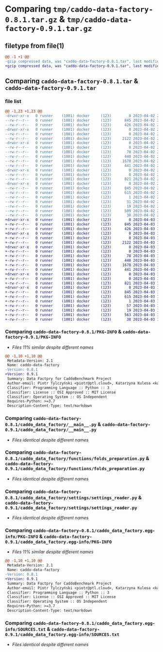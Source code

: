 # Comparing `tmp/caddo-data-factory-0.8.1.tar.gz` & `tmp/caddo-data-factory-0.9.1.tar.gz`

## filetype from file(1)

```diff
@@ -1 +1 @@
-gzip compressed data, was "caddo-data-factory-0.8.1.tar", last modified: Sun Apr  2 20:19:38 2023, max compression
+gzip compressed data, was "caddo-data-factory-0.9.1.tar", last modified: Mon Apr  3 15:06:41 2023, max compression
```

## Comparing `caddo-data-factory-0.8.1.tar` & `caddo-data-factory-0.9.1.tar`

### file list

```diff
@@ -1,23 +1,23 @@
-drwxr-xr-x   0 runner    (1001) docker     (123)        0 2023-04-02 20:19:38.709498 caddo-data-factory-0.8.1/
--rw-r--r--   0 runner    (1001) docker     (123)      845 2023-04-02 20:19:38.709498 caddo-data-factory-0.8.1/PKG-INFO
--rw-r--r--   0 runner    (1001) docker     (123)      426 2023-04-02 20:19:24.000000 caddo-data-factory-0.8.1/README.md
-drwxr-xr-x   0 runner    (1001) docker     (123)        0 2023-04-02 20:19:38.705498 caddo-data-factory-0.8.1/caddo_data_factory/
--rw-r--r--   0 runner    (1001) docker     (123)        0 2023-04-02 20:19:24.000000 caddo-data-factory-0.8.1/caddo_data_factory/__init__.py
--rw-r--r--   0 runner    (1001) docker     (123)     2122 2023-04-02 20:19:24.000000 caddo-data-factory-0.8.1/caddo_data_factory/__main__.py
-drwxr-xr-x   0 runner    (1001) docker     (123)        0 2023-04-02 20:19:38.709498 caddo-data-factory-0.8.1/caddo_data_factory/functions/
--rw-r--r--   0 runner    (1001) docker     (123)        0 2023-04-02 20:19:24.000000 caddo-data-factory-0.8.1/caddo_data_factory/functions/__init__.py
--rw-r--r--   0 runner    (1001) docker     (123)       78 2023-04-02 20:19:24.000000 caddo-data-factory-0.8.1/caddo_data_factory/functions/folding_enum.py
--rw-r--r--   0 runner    (1001) docker     (123)      440 2023-04-02 20:19:24.000000 caddo-data-factory-0.8.1/caddo_data_factory/functions/folding_methods.py
--rw-r--r--   0 runner    (1001) docker     (123)     1678 2023-04-02 20:19:24.000000 caddo-data-factory-0.8.1/caddo_data_factory/functions/folds_preparation.py
--rw-r--r--   0 runner    (1001) docker     (123)      441 2023-04-02 20:19:24.000000 caddo-data-factory-0.8.1/caddo_data_factory/functions/functions_loader.py
-drwxr-xr-x   0 runner    (1001) docker     (123)        0 2023-04-02 20:19:38.709498 caddo-data-factory-0.8.1/caddo_data_factory/settings/
--rw-r--r--   0 runner    (1001) docker     (123)        0 2023-04-02 20:19:24.000000 caddo-data-factory-0.8.1/caddo_data_factory/settings/__init__.py
--rw-r--r--   0 runner    (1001) docker     (123)      821 2023-04-02 20:19:24.000000 caddo-data-factory-0.8.1/caddo_data_factory/settings/settings_reader.py
-drwxr-xr-x   0 runner    (1001) docker     (123)        0 2023-04-02 20:19:38.709498 caddo-data-factory-0.8.1/caddo_data_factory.egg-info/
--rw-r--r--   0 runner    (1001) docker     (123)      845 2023-04-02 20:19:38.000000 caddo-data-factory-0.8.1/caddo_data_factory.egg-info/PKG-INFO
--rw-r--r--   0 runner    (1001) docker     (123)      615 2023-04-02 20:19:38.000000 caddo-data-factory-0.8.1/caddo_data_factory.egg-info/SOURCES.txt
--rw-r--r--   0 runner    (1001) docker     (123)        1 2023-04-02 20:19:38.000000 caddo-data-factory-0.8.1/caddo_data_factory.egg-info/dependency_links.txt
--rw-r--r--   0 runner    (1001) docker     (123)       31 2023-04-02 20:19:38.000000 caddo-data-factory-0.8.1/caddo_data_factory.egg-info/requires.txt
--rw-r--r--   0 runner    (1001) docker     (123)       19 2023-04-02 20:19:38.000000 caddo-data-factory-0.8.1/caddo_data_factory.egg-info/top_level.txt
--rw-r--r--   0 runner    (1001) docker     (123)      509 2023-04-02 20:19:25.000000 caddo-data-factory-0.8.1/pyproject.toml
--rw-r--r--   0 runner    (1001) docker     (123)       38 2023-04-02 20:19:38.709498 caddo-data-factory-0.8.1/setup.cfg
+drwxr-xr-x   0 runner    (1001) docker     (123)        0 2023-04-03 15:06:41.146135 caddo-data-factory-0.9.1/
+-rw-r--r--   0 runner    (1001) docker     (123)      845 2023-04-03 15:06:41.146135 caddo-data-factory-0.9.1/PKG-INFO
+-rw-r--r--   0 runner    (1001) docker     (123)      426 2023-04-03 15:06:26.000000 caddo-data-factory-0.9.1/README.md
+drwxr-xr-x   0 runner    (1001) docker     (123)        0 2023-04-03 15:06:41.146135 caddo-data-factory-0.9.1/caddo_data_factory/
+-rw-r--r--   0 runner    (1001) docker     (123)        0 2023-04-03 15:06:26.000000 caddo-data-factory-0.9.1/caddo_data_factory/__init__.py
+-rw-r--r--   0 runner    (1001) docker     (123)     2122 2023-04-03 15:06:26.000000 caddo-data-factory-0.9.1/caddo_data_factory/__main__.py
+drwxr-xr-x   0 runner    (1001) docker     (123)        0 2023-04-03 15:06:41.146135 caddo-data-factory-0.9.1/caddo_data_factory/functions/
+-rw-r--r--   0 runner    (1001) docker     (123)        0 2023-04-03 15:06:26.000000 caddo-data-factory-0.9.1/caddo_data_factory/functions/__init__.py
+-rw-r--r--   0 runner    (1001) docker     (123)       78 2023-04-03 15:06:26.000000 caddo-data-factory-0.9.1/caddo_data_factory/functions/folding_enum.py
+-rw-r--r--   0 runner    (1001) docker     (123)      440 2023-04-03 15:06:26.000000 caddo-data-factory-0.9.1/caddo_data_factory/functions/folding_methods.py
+-rw-r--r--   0 runner    (1001) docker     (123)     1678 2023-04-03 15:06:26.000000 caddo-data-factory-0.9.1/caddo_data_factory/functions/folds_preparation.py
+-rw-r--r--   0 runner    (1001) docker     (123)      441 2023-04-03 15:06:26.000000 caddo-data-factory-0.9.1/caddo_data_factory/functions/functions_loader.py
+drwxr-xr-x   0 runner    (1001) docker     (123)        0 2023-04-03 15:06:41.146135 caddo-data-factory-0.9.1/caddo_data_factory/settings/
+-rw-r--r--   0 runner    (1001) docker     (123)        0 2023-04-03 15:06:26.000000 caddo-data-factory-0.9.1/caddo_data_factory/settings/__init__.py
+-rw-r--r--   0 runner    (1001) docker     (123)      821 2023-04-03 15:06:26.000000 caddo-data-factory-0.9.1/caddo_data_factory/settings/settings_reader.py
+drwxr-xr-x   0 runner    (1001) docker     (123)        0 2023-04-03 15:06:41.146135 caddo-data-factory-0.9.1/caddo_data_factory.egg-info/
+-rw-r--r--   0 runner    (1001) docker     (123)      845 2023-04-03 15:06:41.000000 caddo-data-factory-0.9.1/caddo_data_factory.egg-info/PKG-INFO
+-rw-r--r--   0 runner    (1001) docker     (123)      615 2023-04-03 15:06:41.000000 caddo-data-factory-0.9.1/caddo_data_factory.egg-info/SOURCES.txt
+-rw-r--r--   0 runner    (1001) docker     (123)        1 2023-04-03 15:06:41.000000 caddo-data-factory-0.9.1/caddo_data_factory.egg-info/dependency_links.txt
+-rw-r--r--   0 runner    (1001) docker     (123)       57 2023-04-03 15:06:41.000000 caddo-data-factory-0.9.1/caddo_data_factory.egg-info/requires.txt
+-rw-r--r--   0 runner    (1001) docker     (123)       19 2023-04-03 15:06:41.000000 caddo-data-factory-0.9.1/caddo_data_factory.egg-info/top_level.txt
+-rw-r--r--   0 runner    (1001) docker     (123)      563 2023-04-03 15:06:26.000000 caddo-data-factory-0.9.1/pyproject.toml
+-rw-r--r--   0 runner    (1001) docker     (123)       38 2023-04-03 15:06:41.146135 caddo-data-factory-0.9.1/setup.cfg
```

### Comparing `caddo-data-factory-0.8.1/PKG-INFO` & `caddo-data-factory-0.9.1/PKG-INFO`

 * *Files 11% similar despite different names*

```diff
@@ -1,10 +1,10 @@
 Metadata-Version: 2.1
 Name: caddo-data-factory
-Version: 0.8.1
+Version: 0.9.1
 Summary: Data Factpry for CaddoBenchmark Project
 Author-email: Piotr Tylczyński <piotr@ptl.cloud>, Katarzyna Kulesa <katarzyna.kulesa@kasiait.pl>
 Classifier: Programming Language :: Python :: 3
 Classifier: License :: OSI Approved :: MIT License
 Classifier: Operating System :: OS Independent
 Requires-Python: >=3.7
 Description-Content-Type: text/markdown
```

### Comparing `caddo-data-factory-0.8.1/caddo_data_factory/__main__.py` & `caddo-data-factory-0.9.1/caddo_data_factory/__main__.py`

 * *Files identical despite different names*

### Comparing `caddo-data-factory-0.8.1/caddo_data_factory/functions/folds_preparation.py` & `caddo-data-factory-0.9.1/caddo_data_factory/functions/folds_preparation.py`

 * *Files identical despite different names*

### Comparing `caddo-data-factory-0.8.1/caddo_data_factory/settings/settings_reader.py` & `caddo-data-factory-0.9.1/caddo_data_factory/settings/settings_reader.py`

 * *Files identical despite different names*

### Comparing `caddo-data-factory-0.8.1/caddo_data_factory.egg-info/PKG-INFO` & `caddo-data-factory-0.9.1/caddo_data_factory.egg-info/PKG-INFO`

 * *Files 11% similar despite different names*

```diff
@@ -1,10 +1,10 @@
 Metadata-Version: 2.1
 Name: caddo-data-factory
-Version: 0.8.1
+Version: 0.9.1
 Summary: Data Factpry for CaddoBenchmark Project
 Author-email: Piotr Tylczyński <piotr@ptl.cloud>, Katarzyna Kulesa <katarzyna.kulesa@kasiait.pl>
 Classifier: Programming Language :: Python :: 3
 Classifier: License :: OSI Approved :: MIT License
 Classifier: Operating System :: OS Independent
 Requires-Python: >=3.7
 Description-Content-Type: text/markdown
```

### Comparing `caddo-data-factory-0.8.1/caddo_data_factory.egg-info/SOURCES.txt` & `caddo-data-factory-0.9.1/caddo_data_factory.egg-info/SOURCES.txt`

 * *Files identical despite different names*

